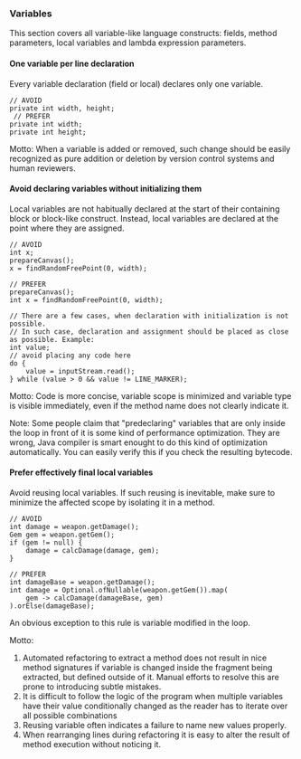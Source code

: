 ### Variables

This section covers all variable-like language constructs: 
fields, method parameters, local variables and lambda expression parameters.

#### One variable per line declaration 

Every variable declaration (field or local) declares only one variable.

    // AVOID
    private int width, height;
     // PREFER
    private int width; 
    private int height; 

Motto: When a variable is added or removed, such change should be easily recognized as pure addition or deletion
by version control systems and human reviewers.

#### Avoid declaring variables without initializing them 

Local variables are not habitually declared at the start of their containing block or block-like construct. 
Instead, local variables are declared at the point where they are assigned. 
    
    // AVOID
    int x;
    prepareCanvas();
    x = findRandomFreePoint(0, width);
    
    // PREFER
    prepareCanvas();
    int x = findRandomFreePoint(0, width);

    // There are a few cases, when declaration with initialization is not possible. 
    // In such case, declaration and assignment should be placed as close as possible. Example:    
    int value;
    // avoid placing any code here
    do {
        value = inputStream.read();
    } while (value > 0 && value != LINE_MARKER);

Motto: Code is more concise, variable scope is minimized and variable type is visible immediately, even if the method 
name does not clearly indicate it.
  
Note: Some people claim that "predeclaring" variables that are only inside the loop in front of it is some kind of 
performance optimization. They are wrong, Java compiler is smart enought to do this kind of optimization automatically. 
You can easily verify this if you check the resulting bytecode.  
 
#### Prefer effectively final local variables  

Avoid reusing local variables. If such reusing is inevitable, make sure to minimize the affected scope by isolating it 
in a method. 

    // AVOID
    int damage = weapon.getDamage();
    Gem gem = weapon.getGem();
    if (gem != null) {
        damage = calcDamage(damage, gem); 
    }

    // PREFER
    int damageBase = weapon.getDamage();
    int damage = Optional.ofNullable(weapon.getGem()).map(
        gem -> calcDamage(damageBase, gem)
    ).orElse(damageBase); 

An obvious exception to this rule is variable modified in the loop. 

Motto:

1. Automated refactoring to extract a method does not result in nice method signatures if variable is changed inside the 
fragment being extracted, but defined outside of it. Manual efforts to resolve this are prone to introducing subtle 
mistakes. 
2. It is difficult to follow the logic of the program when multiple variables have their value conditionally changed as 
the reader has to iterate over all possible combinations       
3. Reusing variable often indicates a failure to name new values properly.
4. When rearranging lines during refactoring it is easy to alter the result of method execution without noticing it.
